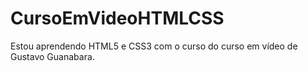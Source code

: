 # CursoEmVideoHTMLCSS
 
Estou aprendendo HTML5 e CSS3 com o curso do curso em vídeo de Gustavo Guanabara.